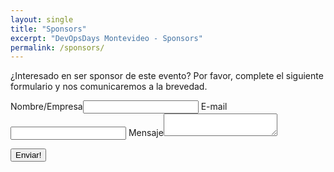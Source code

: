 ```yaml
---
layout: single
title: "Sponsors"
excerpt: "DevOpsDays Montevideo - Sponsors"
permalink: /sponsors/
---
```


¿Interesado en ser sponsor de este evento? Por favor, complete el siguiente formulario y nos comunicaremos a la brevedad.

<form method="POST" action="http://jpais-staticman.eastus.cloudapp.azure.com:8080/v2/entry/devopsdaysmvd/devopsdaysmvd.github.io/master/sponsors">
  <input name="options[redirect]" type="hidden" value="https://devopsdaysmvd.github.io">
  <!-- e.g. "2016-01-02-this-is-a-post" -->
  <input name="options[slug]" type="hidden" value="{{ page.slug }}">
  <label>Nombre/Empresa<input name="fields[name]" type="text"></label>
  <label>E-mail<input name="fields[email]" type="email"></label>
  <label>Mensaje<textarea name="fields[message]"></textarea></label>
  
  <button type="submit">Enviar!</button>
</form>